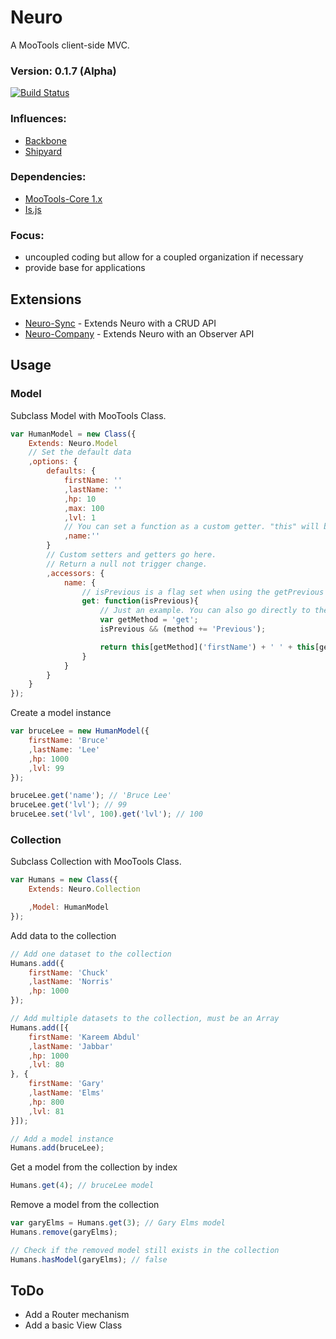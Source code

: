 Neuro
======================

A MooTools client-side MVC.

### Version: 0.1.7 (Alpha)

[![Build Status](https://secure.travis-ci.org/GCheung55/Neuro.png)](http://travis-ci.org/GCheung55/Neuro)

### Influences:

* [Backbone](documentcloud/backbone)
* [Shipyard](seanmonstar/Shipyard)

### Dependencies:

* [MooTools-Core 1.x](mootools/mootools-core)
* [Is.js](gcheung55/is.js)

### Focus:

* uncoupled coding but allow for a coupled organization if necessary
* provide base for applications

Extensions
----
* [Neuro-Sync](gcheung55/neuro-sync) - Extends Neuro with a CRUD API
* [Neuro-Company](gcheung55/neuro-company) - Extends Neuro with an Observer API

Usage
-----

### Model

Subclass Model with MooTools Class.

```javascript
var HumanModel = new Class({
    Extends: Neuro.Model
    // Set the default data
    ,options: {
        defaults: {
            firstName: ''
            ,lastName: ''
            ,hp: 10
            ,max: 100
            ,lvl: 1
            // You can set a function as a custom getter. "this" will be _data, not the model itself.
            ,name:''
        }
        // Custom setters and getters go here.
        // Return a null not trigger change.
        ,accessors: {
            name: {
                // isPrevious is a flag set when using the getPrevious method, to help you know what data to look for
                get: function(isPrevious){
                    // Just an example. You can also go directly to the data because "this" is exposed, which will allow you to bypass other custom getters.
                    var getMethod = 'get';
                    isPrevious && (method += 'Previous');

                    return this[getMethod]('firstName') + ' ' + this[getMethod]('lastName');
                }
            }
        }
    }
});
```
Create a model instance

```javascript
var bruceLee = new HumanModel({
    firstName: 'Bruce'
    ,lastName: 'Lee'
    ,hp: 1000
    ,lvl: 99
});

bruceLee.get('name'); // 'Bruce Lee'
bruceLee.get('lvl'); // 99
bruceLee.set('lvl', 100).get('lvl'); // 100
```

### Collection

Subclass Collection with MooTools Class.

```javascript
var Humans = new Class({
    Extends: Neuro.Collection

    ,Model: HumanModel
});
```
Add data to the collection

```javascript
// Add one dataset to the collection
Humans.add({
    firstName: 'Chuck'
    ,lastName: 'Norris'
    ,hp: 1000
});

// Add multiple datasets to the collection, must be an Array
Humans.add([{
    firstName: 'Kareem Abdul'
    ,lastName: 'Jabbar'
    ,hp: 1000
    ,lvl: 80
}, {
    firstName: 'Gary'
    ,lastName: 'Elms'
    ,hp: 800
    ,lvl: 81
}]);

// Add a model instance
Humans.add(bruceLee);
```
Get a model from the collection by index

```javascript
Humans.get(4); // bruceLee model
```
Remove a model from the collection
```javascript
var garyElms = Humans.get(3); // Gary Elms model
Humans.remove(garyElms);

// Check if the removed model still exists in the collection
Humans.hasModel(garyElms); // false
```

ToDo
----
* Add a Router mechanism
* Add a basic View Class